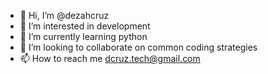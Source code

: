 - 👋 Hi, I’m @dezahcruz
- 👀 I’m interested in development
- 🌱 I’m currently learning python
- 💞️ I’m looking to collaborate on common coding strategies
- 📫 How to reach me dcruz.tech@gmail.com

<!---
dezahcruz/dezahcruz is a ✨ special ✨ repository because its `README.md` (this file) appears on your GitHub profile.
You can click the Preview link to take a look at your changes.
--->
